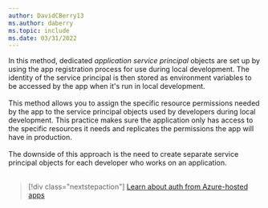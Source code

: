 ```yaml
---
author: DavidCBerry13
ms.author: daberry
ms.topic: include
ms.date: 03/31/2022
---
```

In this method, dedicated *application service principal* objects are set up by using the app registration process for use during local development. The identity of the service principal is then stored as environment variables to be accessed by the app when it's run in local development.<br>
<br>
This method allows you to assign the specific resource permissions needed by the app to the service principal objects used by developers during local development. This practice makes sure the application only has access to the specific resources it needs and replicates the permissions the app will have in production.<br>
<br>
The downside of this approach is the need to create separate service principal objects for each developer who works on an application.<br>
<br>
> [!div class="nextstepaction"]
> [Learn about auth from Azure-hosted apps](../authentication-local-development-service-principal.md)
